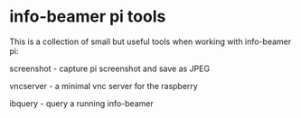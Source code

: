 info-beamer pi tools
====================

This is a collection of small but useful tools when
working with info-beamer pi:

screenshot - capture pi screenshot and save as JPEG

vncserver - a minimal vnc server for the raspberry

ibquery - query a running info-beamer


